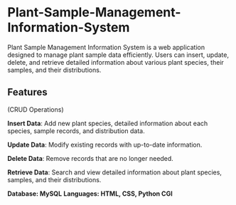 # Plant-Sample-Management-Information-System
Plant Sample Management Information System is a web application designed to manage plant sample data efficiently. Users can insert, update, delete, and retrieve detailed information about various plant species, their samples, and their distributions.


## Features 

(CRUD Operations)

**Insert Data**: Add new plant species, detailed information about each species, sample records, and distribution data.

**Update Data**: Modify existing records with up-to-date information.

**Delete Data**: Remove records that are no longer needed.

**Retrieve Data**: Search and view detailed information about plant species, samples, and their distributions.


**Database: MySQL**
**Languages: HTML, CSS, Python CGI**
